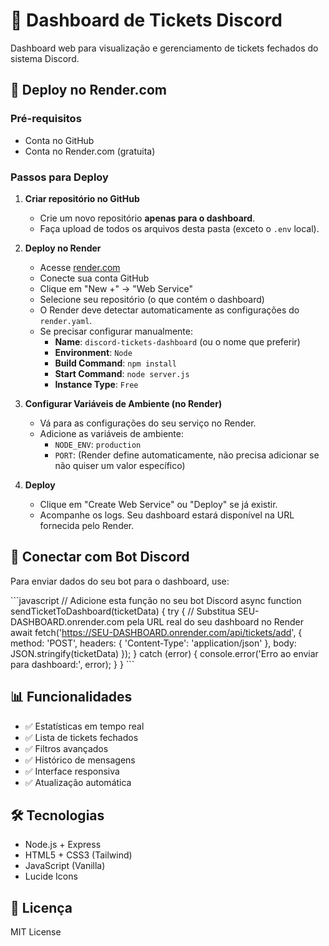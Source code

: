# 🎫 Dashboard de Tickets Discord

Dashboard web para visualização e gerenciamento de tickets fechados do sistema Discord.

## 🚀 Deploy no Render.com

### Pré-requisitos
- Conta no GitHub
- Conta no Render.com (gratuita)

### Passos para Deploy

1. **Criar repositório no GitHub**
   - Crie um novo repositório **apenas para o dashboard**.
   - Faça upload de todos os arquivos desta pasta (exceto o `.env` local).

2. **Deploy no Render**
   - Acesse [render.com](https://render.com)
   - Conecte sua conta GitHub
   - Clique em "New +" → "Web Service"
   - Selecione seu repositório (o que contém o dashboard)
   - O Render deve detectar automaticamente as configurações do `render.yaml`.
   - Se precisar configurar manualmente:
     - **Name**: `discord-tickets-dashboard` (ou o nome que preferir)
     - **Environment**: `Node`
     - **Build Command**: `npm install`
     - **Start Command**: `node server.js`
     - **Instance Type**: `Free`

3. **Configurar Variáveis de Ambiente (no Render)**
   - Vá para as configurações do seu serviço no Render.
   - Adicione as variáveis de ambiente:
     - `NODE_ENV`: `production`
     - `PORT`: (Render define automaticamente, não precisa adicionar se não quiser um valor específico)

4. **Deploy**
   - Clique em "Create Web Service" ou "Deploy" se já existir.
   - Acompanhe os logs. Seu dashboard estará disponível na URL fornecida pelo Render.

## 🔗 Conectar com Bot Discord

Para enviar dados do seu bot para o dashboard, use:

\`\`\`javascript
// Adicione esta função no seu bot Discord
async function sendTicketToDashboard(ticketData) {
  try {
    // Substitua SEU-DASHBOARD.onrender.com pela URL real do seu dashboard no Render
    await fetch('https://SEU-DASHBOARD.onrender.com/api/tickets/add', {
      method: 'POST',
      headers: { 'Content-Type': 'application/json' },
      body: JSON.stringify(ticketData)
    });
  } catch (error) {
    console.error('Erro ao enviar para dashboard:', error);
  }
}
\`\`\`

## 📊 Funcionalidades

- ✅ Estatísticas em tempo real
- ✅ Lista de tickets fechados
- ✅ Filtros avançados
- ✅ Histórico de mensagens
- ✅ Interface responsiva
- ✅ Atualização automática

## 🛠️ Tecnologias

- Node.js + Express
- HTML5 + CSS3 (Tailwind)
- JavaScript (Vanilla)
- Lucide Icons

## 📝 Licença

MIT License
